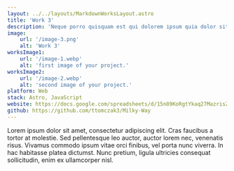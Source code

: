 ```yaml
---
layout: ../../layouts/MarkdownWorksLayout.astro
title: 'Work 3'
description: 'Neque porro quisquam est qui dolorem ipsum quia dolor sit amet, consectetur, adipisci'
image:
    url: '/image-3.png'
    alt: 'Work 3'
worksImage1:
    url: '/image-1.webp'
    alt: 'first image of your project.'
worksImage2:
    url: '/image-2.webp'
    alt: 'second image of your project.'
platform: Web
stack: Astro, JavaScript
website: https://docs.google.com/spreadsheets/d/15n89KoRgtYkaq27MazrisZ4xjhFz1o41Gtg_5uwAkPM/edit?usp=sharing
github: https://github.com/ttomczak3/Milky-Way
---
```


Lorem ipsum dolor sit amet, consectetur adipiscing elit. Cras faucibus a tortor at molestie. Sed pellentesque leo auctor, auctor lorem nec, venenatis risus. Vivamus commodo ipsum vitae orci finibus, vel porta nunc viverra. In hac habitasse platea dictumst. Nunc pretium, ligula ultricies consequat sollicitudin, enim ex ullamcorper nisl.
